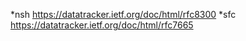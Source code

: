 *nsh https://datatracker.ietf.org/doc/html/rfc8300
*sfc https://datatracker.ietf.org/doc/html/rfc7665

